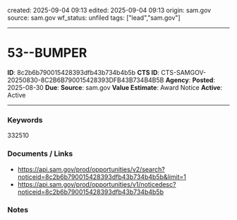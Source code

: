 created: 2025-09-04 09:13
edited: 2025-09-04 09:13
origin: sam.gov
source: sam.gov
wf_status: unfiled
tags: ["lead","sam.gov"]

---

# 53--BUMPER

**ID**: 8c2b6b790015428393dfb43b734b4b5b
**CTS ID**: CTS-SAMGOV-20250830-8C2B6B790015428393DFB43B734B4B5B
**Agency**: 
**Posted**: 2025-08-30
**Due**: 
**Source**: sam.gov
**Value Estimate**: Award Notice
**Active**: Active

---

### Keywords
332510

### Documents / Links
- <https://api.sam.gov/prod/opportunities/v2/search?noticeid=8c2b6b790015428393dfb43b734b4b5b&limit=1>
- <https://api.sam.gov/prod/opportunities/v1/noticedesc?noticeid=8c2b6b790015428393dfb43b734b4b5b>

### Notes

